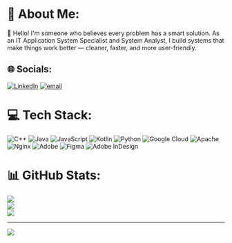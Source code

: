 # 💫 About Me:
👋 Hello! I'm someone who believes every problem has a smart solution. As an IT Application System Specialist and System Analyst, I build systems that make things work better — cleaner, faster, and more user-friendly.


## 🌐 Socials:
[![LinkedIn](https://img.shields.io/badge/LinkedIn-%230077B5.svg?logo=linkedin&logoColor=white)](https://linkedin.com/in/www.linkedin.com/in/dimas-alfianto) [![email](https://img.shields.io/badge/Email-D14836?logo=gmail&logoColor=white)](mailto:dimasalfianto211@gmail.com) 

# 💻 Tech Stack:
![C++](https://img.shields.io/badge/c++-%2300599C.svg?style=flat&logo=c%2B%2B&logoColor=white) ![Java](https://img.shields.io/badge/java-%23ED8B00.svg?style=flat&logo=openjdk&logoColor=white) ![JavaScript](https://img.shields.io/badge/javascript-%23323330.svg?style=flat&logo=javascript&logoColor=%23F7DF1E) ![Kotlin](https://img.shields.io/badge/kotlin-%237F52FF.svg?style=flat&logo=kotlin&logoColor=white) ![Python](https://img.shields.io/badge/python-3670A0?style=flat&logo=python&logoColor=ffdd54) ![Google Cloud](https://img.shields.io/badge/GoogleCloud-%234285F4.svg?style=flat&logo=google-cloud&logoColor=white) ![Apache](https://img.shields.io/badge/apache-%23D42029.svg?style=flat&logo=apache&logoColor=white) ![Nginx](https://img.shields.io/badge/nginx-%23009639.svg?style=flat&logo=nginx&logoColor=white) ![Adobe](https://img.shields.io/badge/adobe-%23FF0000.svg?style=flat&logo=adobe&logoColor=white) ![Figma](https://img.shields.io/badge/figma-%23F24E1E.svg?style=flat&logo=figma&logoColor=white) ![Adobe InDesign](https://img.shields.io/badge/Adobe%20InDesign-49021F?style=flat&logo=adobeindesign&logoColor=FF3366)
# 📊 GitHub Stats:
![](https://github-readme-stats.vercel.app/api?username=dimas120404&theme=dark&hide_border=true&include_all_commits=false&count_private=false)<br/>
![](https://nirzak-streak-stats.vercel.app/?user=dimas120404&theme=dark&hide_border=true)<br/>
![](https://github-readme-stats.vercel.app/api/top-langs/?username=dimas120404&theme=dark&hide_border=true&include_all_commits=false&count_private=false&layout=compact)

---
[![](https://visitcount.itsvg.in/api?id=dimas120404&icon=0&color=0)](https://visitcount.itsvg.in)

<!-- Proudly created with GPRM ( https://gprm.itsvg.in ) -->

